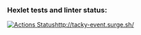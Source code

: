 ### Hexlet tests and linter status:
[![Actions Status](https://github.com/Rombari/layout-designer-basics-project-58/workflows/hexlet-check/badge.svg)](https://github.com/Rombari/layout-designer-basics-project-58/actions)http://tacky-event.surge.sh/
